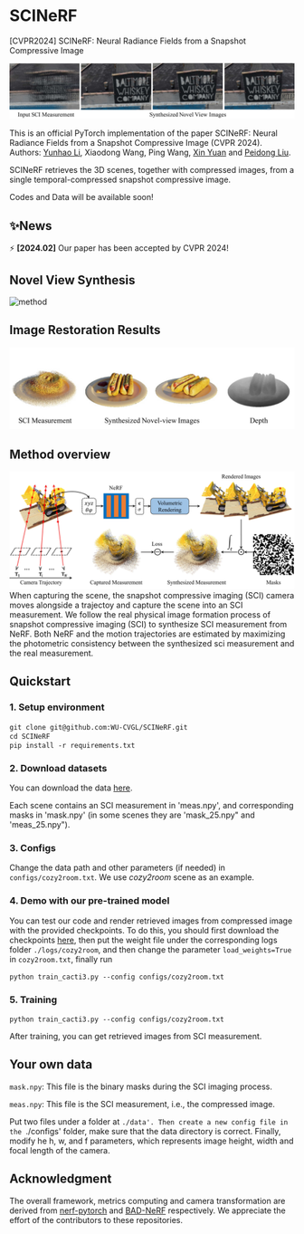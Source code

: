 # SCINeRF
[CVPR2024] SCINeRF: Neural Radiance Fields from a Snapshot Compressive Image

![teaser2](./doc/fig1_7(2).jpg)

This is an official PyTorch implementation of the paper SCINeRF: Neural Radiance Fields from a Snapshot Compressive Image (CVPR 2024). Authors: [Yunhao Li](https://yunhaoli2020.github.io/), Xiaodong Wang, Ping Wang, [Xin Yuan](https://sites.google.com/site/eiexyuan/) and [Peidong Liu](https://ethliup.github.io/).

SCINeRF retrieves the 3D scenes, together with compressed images, from a single temporal-compressed snapshot compressive image.

Codes and Data will be available soon!

## ✨News


⚡ **[2024.02]** Our paper has been accepted by CVPR 2024!

## Novel View Synthesis
![method](airplants_25_spiral_200000_rgb-ezgif.com-video-to-gif-converter.gif)

## Image Restoration Results
![method](./doc/fig1_8.jpg)
## Method overview
![method](./doc/fig2_2.jpg)
When capturing the scene, the snapshot compressive imaging (SCI) camera moves alongside a trajectoy and capture the scene into an SCI measurement.
We follow the real physical image formation process of snapshot compressive imaging (SCI) to synthesize SCI measurement from NeRF. Both NeRF and the motion trajectories are estimated by maximizing the photometric consistency between the synthesized sci measurement and the real measurement.


## Quickstart

### 1. Setup environment

```
git clone git@github.com:WU-CVGL/SCINeRF.git
cd SCINeRF
pip install -r requirements.txt
```

### 2. Download datasets

You can download the data [here](https://drive.google.com/file/d/1V8JN2mtQqR69eg3ct0UxWUUj5qbBOvNY/view?usp=sharing).

Each scene contains an SCI measurement in 'meas.npy', and corresponding masks in 'mask.npy' (in some scenes they are 'mask_25.npy" and 'meas_25.npy").

### 3. Configs

Change the data path and other parameters (if needed) in `configs/cozy2room.txt`. We use *cozy2room* scene as an example.

### 4. Demo with our pre-trained model

You can test our code and render retrieved images from compressed image with the provided checkpoints. To do this, you should first download the checkpoints [here](https://drive.google.com/file/d/1Ko6rNwcatG7RMAVRnHyPVj4EdfzIiwRM/view?usp=sharing), then put the weight file under the corresponding logs folder `./logs/cozy2room`, and then change the parameter `load_weights=True` in `cozy2room.txt`, finally run

```
python train_cacti3.py --config configs/cozy2room.txt
```

### 5. Training

```
python train_cacti3.py --config configs/cozy2room.txt
```

After training, you can get retrieved images from SCI measurement.

## Your own data

`mask.npy`: This file is the binary masks during the SCI imaging process.

`meas.npy`: This file is the SCI measurement, i.e., the compressed image.

Put two files under a folder at  `./data'. Then create a new config file in the `./configs' folder, make sure that the data directory is correct. Finally, modify he h, w, and f parameters, which represents image height, width and focal length of the camera. 



## Acknowledgment

The overall framework, metrics computing and camera transformation are derived from [nerf-pytorch](https://github.com/yenchenlin/nerf-pytorch/) and [BAD-NeRF](https://github.com/WU-CVGL/BAD-NeRF) respectively. We appreciate the effort of the contributors to these repositories.

